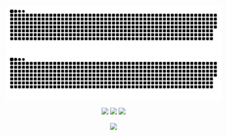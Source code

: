 <div align="center">

![github contribution grid snake animation](https://raw.githubusercontent.com/masterkain/masterkain/output/github-contribution-grid-snake-dark.svg#gh-dark-mode-only)![github contribution grid snake animation](https://raw.githubusercontent.com/masterkain/masterkain/output/github-contribution-grid-snake.svg#gh-light-mode-only)

  <img height="50%" width="auto" src ="https://github-readme-stats.vercel.app/api?username=masterkain&show_icons=true&count_private=true&theme=darcula&hide_border=true&hide=issues,contribs&bg_color=00000000">
  <img height="50%" width="auto" src ="https://github-readme-stats.vercel.app/api/top-langs/?username=masterkain&layout=compact&hide_border=true&theme=darcula&bg_color=00000000&langs_count=6&hide=jupyter%20notebook,tex,css,php">
  <img src ="https://github-readme-streak-stats.herokuapp.com?user=masterkain&theme=darcula&hide_border=true&background=FFFFFF00">
  <br>
  <br>
  <img src="https://komarev.com/ghpvc/?username=masterkain&style=for-the-badge&color=orange">
</div>
